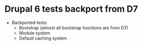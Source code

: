 # Drupal 6 tests backport from D7

- Backported tests:
  - Bootstrap (almost all bootstrap functions are from D7)
  - Module system
  - Default caching system
